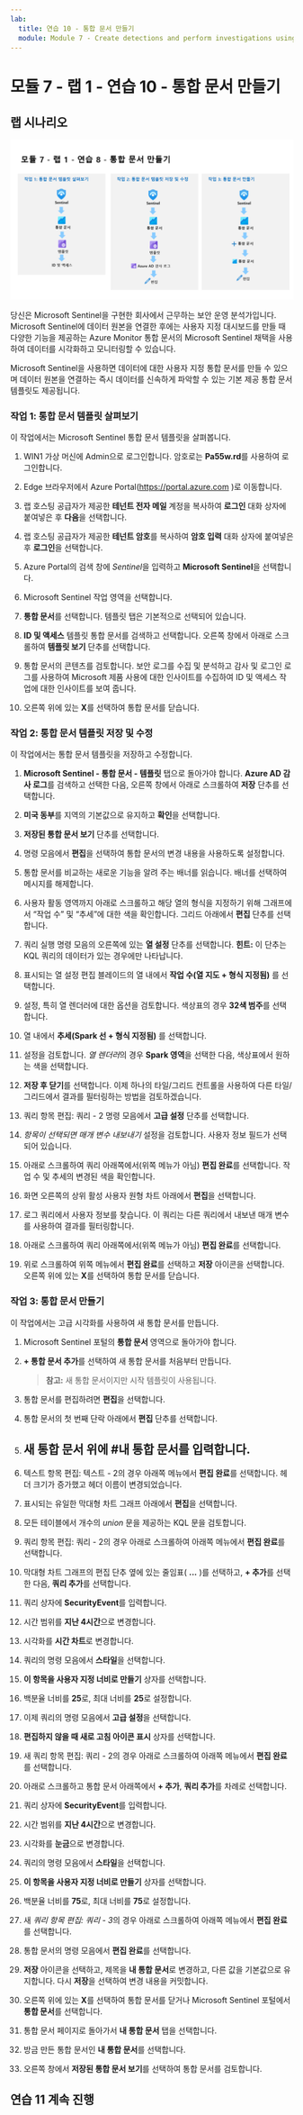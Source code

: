 ```yaml
---
lab:
  title: 연습 10 - 통합 문서 만들기
  module: Module 7 - Create detections and perform investigations using Microsoft Sentinel
---
```


# <a name="module-7---lab-1---exercise-10---create-workbooks"></a>모듈 7 - 랩 1 - 연습 10 - 통합 문서 만들기

## <a name="lab-scenario"></a>랩 시나리오

![랩 개요입니다.](../Media/SC-200-Lab_Diagrams_Mod7_L1_Ex8.png)

당신은 Microsoft Sentinel을 구현한 회사에서 근무하는 보안 운영 분석가입니다. Microsoft Sentinel에 데이터 원본을 연결한 후에는 사용자 지정 대시보드를 만들 때 다양한 기능을 제공하는 Azure Monitor 통합 문서의 Microsoft Sentinel 채택을 사용하여 데이터를 시각화하고 모니터링할 수 있습니다. 

Microsoft Sentinel을 사용하면 데이터에 대한 사용자 지정 통합 문서를 만들 수 있으며 데이터 원본을 연결하는 즉시 데이터를 신속하게 파악할 수 있는 기본 제공 통합 문서 템플릿도 제공됩니다.


### <a name="task-1-explore-workbook-templates"></a>작업 1: 통합 문서 템플릿 살펴보기

이 작업에서는 Microsoft Sentinel 통합 문서 템플릿을 살펴봅니다.

1. WIN1 가상 머신에 Admin으로 로그인합니다. 암호로는 **Pa55w.rd**를 사용하여 로그인합니다.  

1. Edge 브라우저에서 Azure Portal(https://portal.azure.com )로 이동합니다.

1. 랩 호스팅 공급자가 제공한 **테넌트 전자 메일** 계정을 복사하여 **로그인** 대화 상자에 붙여넣은 후 **다음**을 선택합니다.

1. 랩 호스팅 공급자가 제공한 **테넌트 암호**를 복사하여 **암호 입력** 대화 상자에 붙여넣은 후 **로그인**을 선택합니다.

1. Azure Portal의 검색 창에 *Sentinel*을 입력하고 **Microsoft Sentinel**을 선택합니다.

1. Microsoft Sentinel 작업 영역을 선택합니다.

1. **통합 문서**를 선택합니다. 템플릿 탭은 기본적으로 선택되어 있습니다.

1. **ID 및 액세스** 템플릿 통합 문서를 검색하고 선택합니다. 오른쪽 창에서 아래로 스크롤하여 **템플릿 보기** 단추를 선택합니다.

1. 통합 문서의 콘텐츠를 검토합니다. 보안 로그를 수집 및 분석하고 감사 및 로그인 로그를 사용하여 Microsoft 제품 사용에 대한 인사이트를 수집하여 ID 및 액세스 작업에 대한 인사이트를 보여 줍니다.

1. 오른쪽 위에 있는 **X**를 선택하여 통합 문서를 닫습니다.


### <a name="task-2-save-and-modify-a-workbook-template"></a>작업 2: 통합 문서 템플릿 저장 및 수정

이 작업에서는 통합 문서 템플릿을 저장하고 수정합니다.

1. **Microsoft Sentinel - 통합 문서 - 템플릿** 탭으로 돌아가야 합니다. **Azure AD 감사 로그**를 검색하고 선택한 다음, 오른쪽 창에서 아래로 스크롤하여 **저장** 단추를 선택합니다. 

1. **미국 동부**를 지역의 기본값으로 유지하고 **확인**을 선택합니다.

1. **저장된 통합 문서 보기** 단추를 선택합니다.

1. 명령 모음에서 **편집**을 선택하여 통합 문서의 변경 내용을 사용하도록 설정합니다.

1. 통합 문서를 비교하는 새로운 기능을 알려 주는 배너를 읽습니다. 배너를 선택하여 메시지를 해제합니다.

1. 사용자 활동 영역까지 아래로 스크롤하고 해당 열의 형식을 지정하기 위해 그래프에서 “작업 수” 및 “추세”에 대한 색을 확인합니다. 그리드 아래에서 **편집** 단추를 선택합니다.

1. 쿼리 실행 명령 모음의 오른쪽에 있는 **열 설정** 단추를 선택합니다. **힌트:** 이 단추는 KQL 쿼리의 데이터가 있는 경우에만 나타납니다.

1. 표시되는 열 설정 편집 블레이드의 열 내에서 **작업 수(열 지도 + 형식 지정됨)** 를 선택합니다. 

1. 설정, 특히 열 렌더러에 대한 옵션을 검토합니다. 색상표의 경우 **32색 범주**를 선택합니다.

1. 열 내에서 **추세(Spark 선 + 형식 지정됨)** 를 선택합니다.

1. 설정을 검토합니다. *열 렌더러*의 경우 **Spark 영역**을 선택한 다음, 색상표에서 원하는 색을 선택합니다.

1. **저장 후 닫기**를 선택합니다. 이제 하나의 타일/그리드 컨트롤을 사용하여 다른 타일/그리드에서 결과를 필터링하는 방법을 검토하겠습니다.

1. 쿼리 항목 편집: 쿼리 - 2 명령 모음에서 **고급 설정** 단추를 선택합니다.

1. *항목이 선택되면 매개 변수 내보내기* 설정을 검토합니다. 사용자 정보 필드가 선택되어 있습니다.

1. 아래로 스크롤하여 쿼리 아래쪽에서(위쪽 메뉴가 아님) **편집 완료**를 선택합니다. 작업 수 및 추세의 변경된 색을 확인합니다. 

1. 화면 오른쪽의 상위 활성 사용자 원형 차트 아래에서 **편집**을 선택합니다.  

1. 로그 쿼리에서 사용자 정보를 찾습니다.  이 쿼리는 다른 쿼리에서 내보낸 매개 변수를 사용하여 결과를 필터링합니다.

1. 아래로 스크롤하여 쿼리 아래쪽에서(위쪽 메뉴가 아님) **편집 완료**를 선택합니다.

1. 위로 스크롤하여 위쪽 메뉴에서 **편집 완료**를 선택하고 **저장** 아이콘을 선택합니다. 오른쪽 위에 있는 **X**를 선택하여 통합 문서를 닫습니다.


### <a name="task-3-create-a-workbook"></a>작업 3: 통합 문서 만들기

이 작업에서는 고급 시각화를 사용하여 새 통합 문서를 만듭니다.

1. Microsoft Sentinel 포털의 **통합 문서** 영역으로 돌아가야 합니다.

1. **+ 통합 문서 추가**를 선택하여 새 통합 문서를 처음부터 만듭니다. 

    >**참고:** 새 통합 문서이지만 시작 템플릿이 사용됩니다.

1. 통합 문서를 편집하려면 **편집**을 선택합니다.

1. 통합 문서의 첫 번째 단락 아래에서 **편집** 단추를 선택합니다. 

1. ## 새 통합 문서 위에 #내 통합 문서를 입력합니다. 

1. 텍스트 항목 편집: 텍스트 - 2의 경우 아래쪽 메뉴에서 **편집 완료**를 선택합니다. 헤더 크기가 증가했고 헤더 이름이 변경되었습니다.

1. 표시되는 유일한 막대형 차트 그래프 아래에서 **편집**을 선택합니다.

1. 모든 테이블에서 개수의 *union* 문을 제공하는 KQL 문을 검토합니다.

1. 쿼리 항목 편집: 쿼리 - 2의 경우 아래로 스크롤하여 아래쪽 메뉴에서 **편집 완료**를 선택합니다.

1. 막대형 차트 그래프의 편집 단추 옆에 있는 줄임표( **...** )를 선택하고, **+ 추가**를 선택한 다음, **쿼리 추가**를 선택합니다.

1. 쿼리 상자에 **SecurityEvent**를 입력합니다.

1. 시간 범위를 **지난 4시간**으로 변경합니다.

1. 시각화를 **시간 차트**로 변경합니다.

1. 쿼리의 명령 모음에서 **스타일**을 선택합니다.

1. **이 항목을 사용자 지정 너비로 만들기** 상자를 선택합니다.

1. 백분율 너비를 **25**로, 최대 너비를 **25**로 설정합니다. 

1. 이제 쿼리의 명령 모음에서 **고급 설정**을 선택합니다.

1. **편집하지 않을 때 새로 고침 아이콘 표시** 상자를 선택합니다. 

1. 새 쿼리 항목 편집: 쿼리 - 2의 경우 아래로 스크롤하여 아래쪽 메뉴에서 **편집 완료**를 선택합니다.

1. 아래로 스크롤하고 통합 문서 아래쪽에서 **+ 추가**, **쿼리 추가**를 차례로 선택합니다.

1. 쿼리 상자에 **SecurityEvent**를 입력합니다.

1. 시간 범위를 **지난 4시간**으로 변경합니다.

1. 시각화를 **눈금**으로 변경합니다.

1. 쿼리의 명령 모음에서 **스타일**을 선택합니다.

1. **이 항목을 사용자 지정 너비로 만들기** 상자를 선택합니다.

1. 백분율 너비를 **75**로, 최대 너비를 **75**로 설정합니다. 

1. 새 *쿼리 항목 편집: 쿼리 - 3*의 경우 아래로 스크롤하여 아래쪽 메뉴에서 **편집 완료**를 선택합니다.

1. 통합 문서의 명령 모음에서 **편집 완료**를 선택합니다.

1. **저장** 아이콘을 선택하고, 제목을 **내 통합 문서**로 변경하고, 다른 값을 기본값으로 유지합니다. 다시 **저장**을 선택하여 변경 내용을 커밋합니다. 

1. 오른쪽 위에 있는 **X**를 선택하여 통합 문서를 닫거나 Microsoft Sentinel 포털에서 **통합 문서**를 선택합니다.

1. 통합 문서 페이지로 돌아가서 **내 통합 문서** 탭을 선택합니다.

1. 방금 만든 통합 문서인 **내 통합 문서**를 선택합니다.

1. 오른쪽 창에서 **저장된 통합 문서 보기**를 선택하여 통합 문서를 검토합니다.

## <a name="proceed-to-exercise-11"></a>연습 11 계속 진행

